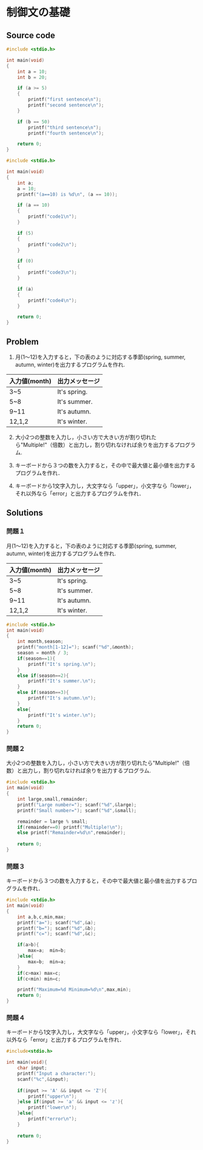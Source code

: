 # 制御文の基礎

## Source code

```c
#include <stdio.h>

int main(void)
{
    int a = 10;
    int b = 20;

    if (a >= 5)
    {
        printf("first sentence\n");
        printf("second sentence\n");
    }

    if (b == 50)
        printf("third sentence\n");
        printf("fourth sentence\n");

    return 0;
}
```

```c
#include <stdio.h>

int main(void)
{
    int a;
    a = 10;
    printf("(a==10) is %d\n", (a == 10));

    if (a == 10)
    {
        printf("code1\n");
    }

    if (5)
    {
        printf("code2\n");
    }

    if (0)
    {
        printf("code3\n");
    }

    if (a)
    {
        printf("code4\n");
    }

    return 0;
}

```

## Problem

1. 月(1～12)を入力すると，下の表のように対応する季節(spring, summer, autumn, winter)を出力するプログラムを作れ.

| 入力値(month) | 出力メッセージ |
| ------------- | -------------- |
| 3\~5          | It's spring.   |
| 5\~8          | It's summer.   |
| 9\~11         | It's autumn.   |
| 12,1,2        | It's winter.   |

2. 大小2つの整数を入力し，小さい方で大きい方が割り切れたら"Multiple!"（倍数）と出力し，割り切れなければ余りを出力するプログラム.

3. キーボードから３つの数を入力すると，その中で最大値と最小値を出力するプログラムを作れ．

4. キーボードから1文字入力し，大文字なら「upper」，小文字なら「lower」，それ以外なら「error」と出力するプログラムを作れ．

## Solutions

### 問題１

月(1～12)を入力すると，下の表のように対応する季節(spring, summer, autumn, winter)を出力するプログラムを作れ.

| 入力値(month) | 出力メッセージ |
| ------------- | -------------- |
| 3\~5          | It's spring.   |
| 5\~8          | It's summer.   |
| 9\~11         | It's autumn.   |
| 12,1,2        | It's winter.   |

```c
#include <stdio.h>
int main(void)
{
	int month,season;
	printf("month[1-12]="); scanf("%d",&month);
	season = month / 3;
	if(season==1){
		printf("It's spring.\n");
	}
	else if(season==2){
		printf("It's summer.\n");
	}
	else if(season==3){
		printf("It's autumn.\n");
	}
	else{
		printf("It's winter.\n");
	}
	return 0;
}
```

### 問題２

大小2つの整数を入力し，小さい方で大きい方が割り切れたら"Multiple!"（倍数）と出力し，割り切れなければ余りを出力するプログラム.



```c
#include <stdio.h>
int main(void)
{
	int large,small,remainder;
	printf("Large number="); scanf("%d",&large);
	printf("Small number="); scanf("%d",&small);

	remainder = large % small;
	if(remainder==0) printf("Multiple!\n");
	else printf("Remainder=%d\n",remainder);
	
	return 0;
}
```

### 問題３

キーボードから３つの数を入力すると，その中で最大値と最小値を出力するプログラムを作れ．

```c
#include <stdio.h>
int main(void)
{
	int a,b,c,min,max;
	printf("a="); scanf("%d",&a);
	printf("b="); scanf("%d",&b);
	printf("c="); scanf("%d",&c);

	if(a>b){
		max=a;  min=b;
	}else{
		max=b;  min=a;
	}
	if(c>max) max=c;
	if(c<min) min=c;

	printf("Maximum=%d Minimum=%d\n",max,min);
	return 0;
}

```

### 問題４

キーボードから1文字入力し，大文字なら「upper」，小文字なら「lower」，それ以外なら「error」と出力するプログラムを作れ．

```c
#include<stdio.h>

int main(void){
	char input;
	printf("Input a character:");
	scanf("%c",&input);
	
	if(input >= 'A' && input <= 'Z'){
		printf("upper\n");
	}else if(input >= 'a' && input <= 'z'){
		printf("lower\n");
	}else{
		printf("error\n");
	}
	
	return 0;
}
```
